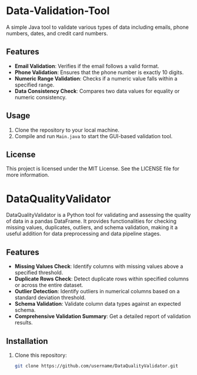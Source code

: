 # Data-Validation-Tool

A simple Java tool to validate various types of data including emails, phone numbers, dates, and credit card numbers.

## Features
- **Email Validation**: Verifies if the email follows a valid format.
- **Phone Validation**: Ensures that the phone number is exactly 10 digits.
- **Numeric Range Validation**: Checks if a numeric value falls within a specified range.
- **Data Consistency Check**: Compares two data values for equality or numeric consistency.

## Usage
1. Clone the repository to your local machine.
2. Compile and run `Main.java` to start the GUI-based validation tool.

## License
This project is licensed under the MIT License. See the LICENSE file for more information.



# DataQualityValidator

DataQualityValidator is a Python tool for validating and assessing the quality of data in a pandas DataFrame. It provides functionalities for checking missing values, duplicates, outliers, and schema validation, making it a useful addition for data preprocessing and data pipeline stages.

## Features

- **Missing Values Check**: Identify columns with missing values above a specified threshold.
- **Duplicate Rows Check**: Detect duplicate rows within specified columns or across the entire dataset.
- **Outlier Detection**: Identify outliers in numerical columns based on a standard deviation threshold.
- **Schema Validation**: Validate column data types against an expected schema.
- **Comprehensive Validation Summary**: Get a detailed report of validation results.

## Installation

1. Clone this repository:
   ```bash
   git clone https://github.com/username/DataQualityValidator.git
